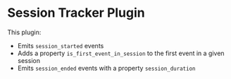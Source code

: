 # Session Tracker Plugin

This plugin:

- Emits `session_started` events
- Adds a property `is_first_event_in_session` to the first event in a given session
- Emits `session_ended` events with a property `session_duration`
